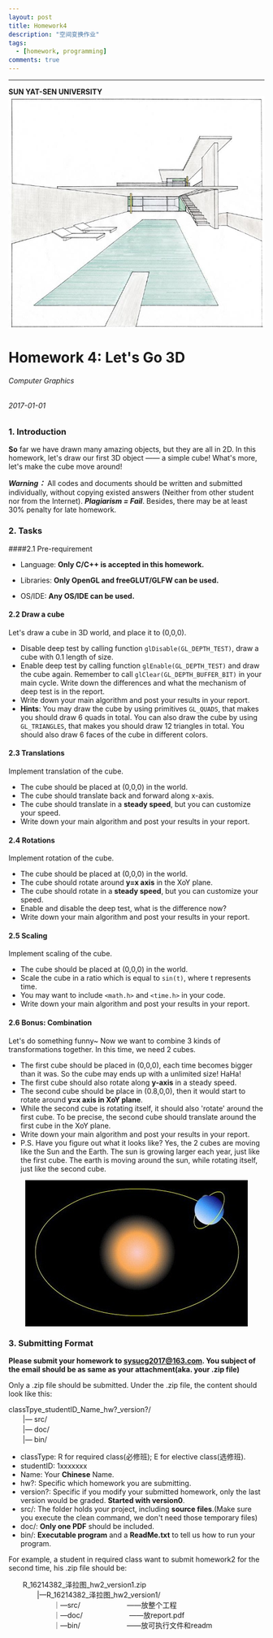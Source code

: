 ```yaml
---
layout: post
title: Homework4
description: "空间变换作业"
tags:
  - [homework, programming]
comments: true
---
```


_ _ _
**SUN YAT-SEN UNIVERSITY**
<img src="/images/cover.jpg" style="text-align: center;clear: both;display: block;margin: auto;">


# Homework 4: Let's Go 3D
###### Computer Graphics
###### 2017-01-01

### 1. Introduction  
**So** far we have drawn many amazing objects, but they are all in 2D. In this homework, let's draw our first 3D object —— a simple cube! What's more, let's make the cube move around!  

***Warning：*** All codes and documents should be written and submitted individually, without copying existed answers (Neither from other student nor from the Internet). ***Plagiarism = Fail***. Besides, there may be at least 30% penalty for late homework.  

### 2. Tasks  

####2.1 Pre-requirement  

- Language: **Only C/C++ is accepted in this homework.**

- Libraries: **Only OpenGL and freeGLUT/GLFW can be used.**

- OS/IDE: **Any OS/IDE can be used.**

#### 2.2 Draw a cube  

Let's draw a cube in 3D world, and place it to (0,0,0).  

- Disable deep test by calling function `glDisable(GL_DEPTH_TEST)`, draw a cube with 0.1 length of size.
- Enable deep test by calling function `glEnable(GL_DEPTH_TEST)` and draw the cube again. Remember to call `glClear(GL_DEPTH_BUFFER_BIT)` in your main cycle. Write down the differences and what the mechanism of deep test is in the report.
- Write down your main algorithm and post your results in your report.
- **Hints**: You may draw the cube by using primitives `GL_QUADS`, that makes you should draw 6 quads in total. You can also draw the cube by using `GL_TRIANGLES`, that makes you should draw 12 triangles in total. You should also draw 6 faces of the cube in different colors. 

#### 2.3 Translations

Implement translation of the cube.   

- The cube should be placed at (0,0,0) in the world.
- The cube should translate back and forward along x-axis.
- The cube should translate in a **steady speed**, but you can customize your speed.
- Write down your main algorithm and post your results in your report.


#### 2.4 Rotations

Implement rotation of the cube.  

- The cube should be placed at (0,0,0) in the world.
- The cube should rotate around **y=x axis** in the XoY plane. 
- The cube should rotate in a **steady speed**, but you can customize your speed.
- Enable and disable the deep test, what is the difference now?
- Write down your main algorithm and post your results in your report.

#### 2.5 Scaling

Implement scaling of the cube.  

- The cube should be placed at (0,0,0) in the world.
- Scale the cube in a ratio which is equal to `sin(t)`, where t represents time.  
- You may want to include `<math.h>` and `<time.h>` in your code.  
- Write down your main algorithm and post your results in your report.  

#### 2.6 Bonus: Combination    
 
Let's do something funny~ Now we want to combine 3 kinds of transformations together. In this time, we need 2 cubes.   

- The first cube should be placed in (0,0,0), each time becomes bigger than it was. So the cube may ends up with a unlimited size! HaHa!  
- The first cube should also rotate along **y-axis** in a steady speed.
- The second cube should be place in (0.8,0,0), then it would start to rotate around **y=x axis in XoY plane**.  
- While the second cube is rotating itself, it should also 'rotate' around the first cube. To be precise, the second cube should translate around the first cube in the XoY plane.  
- Write down your main algorithm and post your results in your report.
- P.S. Have you figure out what it looks like? Yes, the 2 cubes are moving like the Sun and the Earth. The sun is growing larger each year, just like the first cube. The earth is moving around the sun, while rotating itself, just like the second cube.   

<img src="/images/timg.jpg" style="text-align: center;clear: both;display: block;margin: auto;">  


### 3. Submitting Format  
**Please submit your homework to sysucg2017@163.com. You subject of the email should be as same as your attachment(aka. your .zip file)**  

Only a .zip file should be submitted. Under the .zip file, the content should look like this:  

classTpye\_studentID\_Name\_hw?\_version?/  
　　|— src/  
　　|— doc/  
　　|— bin/  
  
- classType: R for required class(必修班); E for elective class(选修班).
- studentID: 1xxxxxxx
- Name: Your **Chinese** Name.
- hw?: Specific which homework you are submitting.
- version?: Specific if you modify your submitted homework, only the last version would be graded. **Started with version0**.
- src/: The folder holds your project, including **source files**.(Make sure you execute the clean command, we don't need those temporary files)
- doc/: **Only one PDF** should be included.  
- bin/: **Executable program** and a **ReadMe.txt** to tell us how to run your program.  

For example, a student in required class want to submit homework2 for the second time, his .zip file should be:  

　　R\_16214382\_泽拉图\_hw2\_version1.zip  
  　　　　|—R\_16214382\_泽拉图\_hw2_version1/  
  　　　　  　　｜—src/  　　　　  　　——放整个工程  
  　　　　  　　｜—doc/  　　　　  　　——放report.pdf  
  　　　　  　　｜—bin/  　　　　  　　——放可执行文件和readm